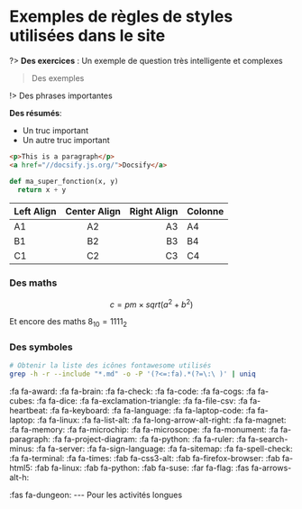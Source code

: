# Exemples de règles de styles utilisées dans le site

?> **Des exercices** : Un exemple de question très intelligente et complexes

> Des exemples

!> Des phrases importantes 

<div class="nutshell">

**Des résumés**:

- Un truc important 
- Un autre truc important

</div>

```html
<p>This is a paragraph</p>
<a href="//docsify.js.org/">Docsify</a>
```

```python
def ma_super_fonction(x, y)
  return x + y

```


| Left Align | Center Align | Right Align | Colonne |
| ---------- |:------------:| -----------:| ------------------------------ |
| A1         | A2           | A3          | A4                             |
| B1         | B2           | B3          | B4                             |
| C1         | C2           | C3          | C4                             |



### Des maths 

$$
c=pm\times sqrt(a^2 + b^2)
$$


Et encore des maths $8_{10} = 1111_{2}$


### Des symboles

```bash
# Obtenir la liste des icônes fontawesome utilisés
grep -h -r --include "*.md" -o -P '(?<=:fa).*(?=\:\ )' | uniq 
```

:fa fa-award:
:fa fa-brain:
:fa fa-check:
:fa fa-code:
:fa fa-cogs:
:fa fa-cubes:
:fa fa-dice:
:fa fa-exclamation-triangle:
:fa fa-file-csv:
:fa fa-heartbeat:
:fa fa-keyboard:
:fa fa-language:
:fa fa-laptop-code:
:fa fa-laptop:
:fa fa-linux:
:fa fa-list-alt:
:fa fa-long-arrow-alt-right:
:fa fa-magnet:
:fa fa-memory:
:fa fa-microchip:
:fa fa-microscope:
:fa fa-monument:
:fa fa-paragraph:
:fa fa-project-diagram:
:fa fa-python:
:fa fa-ruler:
:fa fa-search-minus:
:fa fa-server:
:fa fa-sign-language:
:fa fa-sitemap:
:fa fa-spell-check:
:fa fa-terminal:
:fa fa-times:
:fab fa-css3-alt:
:fab fa-firefox-browser:
:fab fa-html5:
:fab fa-linux:
:fab fa-python:
:fab fa-suse:
:far fa-flag:
:fas fa-arrows-alt-h:

:fas fa-dungeon: --- Pour les activités longues


